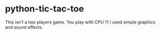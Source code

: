 # python-tic-tac-toe
This isn't a two players game. You play with CPU !!! I used simple graphics and sound effects. 
